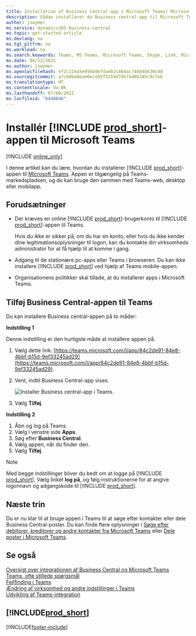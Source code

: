 ```yaml
---
title: Installation af Business Central-app i Microsoft Teams| Microsoft Docs
description: Sådan installarer du Business central-app til Microsoft Teams.
author: jswymer
ms.service: dynamics365-business-central
ms.topic: get-started-article
ms.devlang: na
ms.tgt_pltfrm: na
ms.workload: na
ms.search.keywords: Teams, MS Teams, Microsoft Teams, Skype, Link, Microsoft 365, collaborate, collaboration, teamwork
ms.date: 04/12/2021
ms.author: jswymer
ms.openlocfilehash: ef2c12ea5e956b9bfdaeb2c464ac74684b630c48
ms.sourcegitcommit: a7cb0be8eae6ece95f5259d7de7a48b385c9cfeb
ms.translationtype: HT
ms.contentlocale: da-DK
ms.lasthandoff: 07/08/2021
ms.locfileid: "6440846"
---
```

# <a name="install-the-prod_short-app-for-microsoft-teams"></a>Installér [!INCLUDE [prod_short](includes/prod_short.md)]-appen til Microsoft Teams

[!INCLUDE [online_only](includes/online_only.md)]

I denne artikel kan du lære, hvordan du installerer [!INCLUDE [prod_short](includes/prod_short.md)]-appen til [Microsoft Teams](https://www.microsoft.com/en-us/microsoft-365/microsoft-teams). Appen er tilgængelig på Teams-markedspladsen, og du kan bruge den sammen med Teams-web, desktop eller mobilapp.

## <a name="prerequisites"></a>Forudsætninger

- Der kræves en online [!INCLUDE [prod_short](includes/prod_short.md)]-brugerkonto til [!INCLUDE [prod_short](includes/prod_short.md)]-appen til Teams.

    Hvis du ikke er sikker på, om du har en konto, eller hvis du ikke kender dine legitimationsoplysninger til logon, kan du kontakte din virksomheds administrator for at få hjælp til at komme i gang.

- Adgang til de stationære pc-apps eller Teams i browseren. Du kan ikke installere [!INCLUDE [prod_short](includes/prod_short.md)] ved hjælp af Teams mobile-appen.

- Organisationens politikker skal tillade, at du installerer apps i Microsoft Teams.

## <a name="add-the-business-central-app-to-teams"></a>Tilføj Business Central-appen til Teams

Du kan installere Business central-appen på to måder:

**Indstilling 1**

Denne indstilling er den hurtigste måde at installere appen på.

1. Vælg dette link: [https://teams.microsoft.com/l/app/84c2de91-84e8-4bbf-b15d-9ef33245ad29](https://teams.microsoft.com/l/app/84c2de91-84e8-4bbf-b15d-9ef33245ad29).

2. Vent, indtil Business Central-app vises.

    ![Installer Business central-app i Teams.](media/teams-install-app.png)

3. Vælg **Tilføj**.

**Indstilling 2**

1. Åbn og log på Teams.
2. Vælg i venstre side **Apps**.
3. Søg efter **Business Central**.
4. Vælg appen, når du finder den.
5. Vælg **Tilføj**.

> [!NOTE]
> Med begge indstillinger bliver du bedt om at logge på [!INCLUDE [prod_short](includes/prod_short.md)]. Vælg linket **log på**, og følg instruktionerne for at angive logonnavn og adgangskode til [!INCLUDE [prod_short](includes/prod_short.md)].

## <a name="next-step"></a>Næste trin

Du er nu klar til at bruge appen i Teams til at søge efter kontakter eller dele Business Central-poster. Du kan finde flere oplysninger i [Søge efter debitorer, kreditorer og andre kontakter fra Microsoft Teams](across-search-contacts-teams.md) eller [Dele poster i Microsoft Teams](across-working-with-teams.md).

## <a name="see-also"></a>Se også

[Oversigt over integrationen af Business Central og Microsoft Teams](across-teams-overview.md)  
[Teams, ofte stillede spørgsmål](teams-faq.md)  
[Fejlfinding i Teams](admin-teams-troubleshooting.md)  
[Ændring af virksomhed og andre indstillinger i Teams](across-teams-settings.md)  
[Udvikling af Teams-integration](/dynamics365/business-central/dev-itpro/developer/devenv-develop-for-teams)  


## [!INCLUDE[prod_short](includes/free_trial_md.md)]  


[!INCLUDE[footer-include](includes/footer-banner.md)]